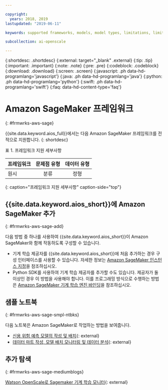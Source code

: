 ```yaml
---

copyright:
  years: 2018, 2019
lastupdated: "2019-06-11"

keywords: supported frameworks, models, model types, limitations, limits, AWS, Sagemaker, Amazon

subcollection: ai-openscale

---
```


{:shortdesc: .shortdesc}
{:external: target="_blank" .external}
{:tip: .tip}
{:important: .important}
{:note: .note}
{:pre: .pre}
{:codeblock: .codeblock}
{:download: .download}
{:screen: .screen}
{:javascript: .ph data-hd-programlang='javascript'}
{:java: .ph data-hd-programlang='java'}
{:python: .ph data-hd-programlang='python'}
{:swift: .ph data-hd-programlang='swift'}
{:faq: data-hd-content-type='faq'}

# Amazon SageMaker 프레임워크
{: #frmwrks-aws-sage}

{{site.data.keyword.aios_full}}에서는 다음 Amazon SageMaker 프레임워크를 전적으로 지원합니다.
{: shortdesc}

표 1. 프레임워크 지원 세부사항

| 프레임워크 | 문제점 유형 | 데이터 유형 |
|:---|:---:|:---:|
| 원시 | 분류 | 정형 |
{: caption="프레임워크 지원 세부사항" caption-side="top"}


## {{site.data.keyword.aios_short}}에 Amazon SageMaker 추가
{: #frmwrks-aws-sage-add}

다음 방법 중 하나를 사용하여 {{site.data.keyword.aios_short}}이 Amazon SageMaker와 함께 작동하도록 구성할 수 있습니다. 

- 기계 학습 제공자를 {{site.data.keyword.aios_short}}에 처음 추가하는 경우 구성 인터페이스를 사용할 수 있습니다. 자세한 정보는 [Amazon SageMaker 인스턴스 지정](/docs/services/ai-openscale?topic=ai-openscale-csm-connect)을 참조하십시오. 
- Python SDK를 사용하여 기계 학습 제공자를 추가할 수도 있습니다. 제공자가 둘 이상인 경우 이 방법을 사용해야 합니다. 이를 프로그래밍 방식으로 수행하는 방법은 [Amazon SageMaker 기계 학습 엔진 바인딩](/docs/services/ai-openscale?topic=ai-openscale-cml-connect#cml-smbind)을 참조하십시오. 


## 샘플 노트북
{: #frmwrks-aws-sage-smpl-ntbks}

다음 노트북은 Amazon SageMaker로 작업하는 방법을 보여줍니다. 

- [신용 위험 예측 모델의 작성 및 배치](https://github.com/pmservice/ai-openscale-tutorials/blob/master/notebooks/Credit%20%20model%20with%20SageMaker%20linear-learner%20.ipynb){: external}
- [데이터 마트 작성, 모델 배치 모니터링 및 데이터 분석](https://github.com/pmservice/ai-openscale-tutorials/blob/master/notebooks/AI%20OpenScale%20and%20SageMaker%20ML%20Engine.ipynb){: external}


## 추가 탐색
{: #frmwrks-aws-sage-mediumblogs}

[Watson OpenScale로 Sagemaker 기계 학습 모니터](https://developer.ibm.com/patterns/monitor-amazon-sagemaker-machine-learning-models-with-ai-openscale//){: external}
